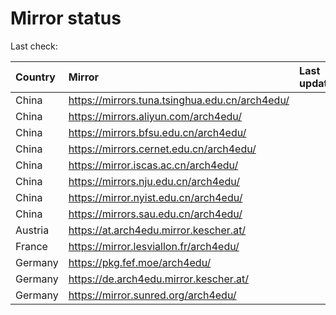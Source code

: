 <script src="./time.js"></script>
# Mirror status
Last check: <script type="text/javascript">localize(1716664522.579718);</script>

|Country|Mirror|Last update|
|:------|:-----|:----------|
|China|https://mirrors.tuna.tsinghua.edu.cn/arch4edu/|<script type="text/javascript">localize(1716618947);</script>|
|China|https://mirrors.aliyun.com/arch4edu/|<script type="text/javascript">localize(1716618947);</script>|
|China|https://mirrors.bfsu.edu.cn/arch4edu/|<script type="text/javascript">localize(1716618947);</script>|
|China|https://mirrors.cernet.edu.cn/arch4edu/|<script type="text/javascript">localize(1716618947);</script>|
|China|https://mirror.iscas.ac.cn/arch4edu/|<script type="text/javascript">localize(1716618947);</script>|
|China|https://mirrors.nju.edu.cn/arch4edu/|<script type="text/javascript">localize(1716575584);</script>|
|China|https://mirror.nyist.edu.cn/arch4edu/|<script type="text/javascript">localize(1716618947);</script>|
|China|https://mirrors.sau.edu.cn/arch4edu/|<script type="text/javascript">localize(1716618947);</script>|
|Austria|https://at.arch4edu.mirror.kescher.at/|<script type="text/javascript">localize(1716618947);</script>|
|France|https://mirror.lesviallon.fr/arch4edu/|<script type="text/javascript">localize(1716618947);</script>|
|Germany|https://pkg.fef.moe/arch4edu/|<script type="text/javascript">localize(1716618947);</script>|
|Germany|https://de.arch4edu.mirror.kescher.at/|<script type="text/javascript">localize(1716618947);</script>|
|Germany|https://mirror.sunred.org/arch4edu/|<script type="text/javascript">localize(1716618947);</script>|

<script src="./tablefilter/tablefilter.js"></script>
<script src="./table.js"></script>